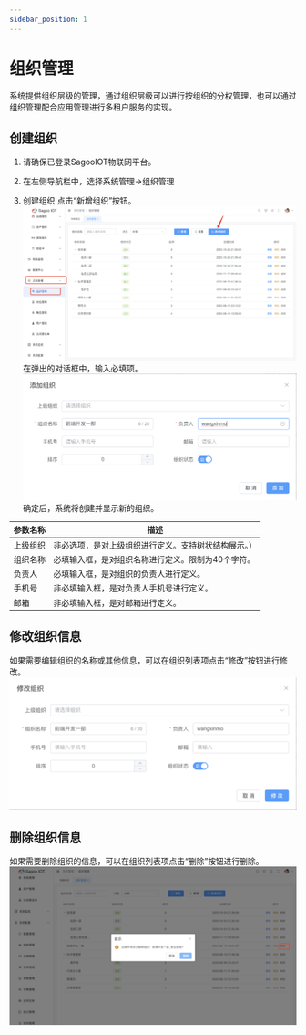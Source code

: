 ```yaml
---
sidebar_position: 1
---
```

# 组织管理


系统提供组织层级的管理，通过组织层级可以进行按组织的分权管理，也可以通过组织管理配合应用管理进行多租户服务的实现。

## 创建组织

1. 请确保已登录SagooIOT物联网平台。

2. 在左侧导航栏中，选择系统管理->组织管理

3. 创建组织
点击“新增组织”按钮。
  ![新增组织按钮](./img/organizational-management/add-organization-button.png)
在弹出的对话框中，输入必填项。
  ![新增组织](./img/organizational-management/add-organization.png)
确定后，系统将创建并显示新的组织。

| 参数名称  | 描述                                         |
|-------|--------------------------------------------|
| 上级组织  | 非必选项，是对上级组织进行定义。支持树状结构展示。）                 |
| 组织名称  | 必填输入框，是对组织名称进行定义。限制为40个字符。                 |
| 负责人  | 必填输入框，是对组织的负责人进行定义。                        |
| 手机号 | 非必填输入框，是对负责人手机号进行定义。                       |
| 邮箱 | 非必填输入框，是对邮箱进行定义。                           |


## 修改组织信息

如果需要编辑组织的名称或其他信息，可以在组织列表项点击“修改”按钮进行修改。
  ![修改组织](./img/organizational-management/modify-organization.png)

## 删除组织信息

如果需要删除组织的信息，可以在组织列表项点击“删除”按钮进行删除。
  ![删除组织](./img/organizational-management/delete-organization.png)


